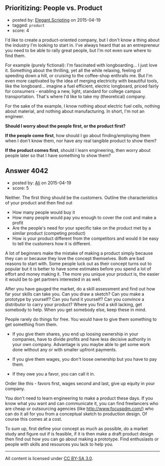 ## Prioritizing: People vs. Product

- posted by: [Elegant.Scripting](https://stackexchange.com/users/5688251/elegant-scripting) on 2015-04-19
- tagged: `product`
- score: 4

I'd like to create a product-oriented company, but I don't know a thing about the industry I'm looking to start in. I've always heard that as an entrepreneur you need to be able to rally great people, but I'm not even sure where to find them.

For example (purely fictional): I'm fascinated with longboarding... I just love it. Something about the thrilling, yet all the while relaxing, feeling of speeding down a hill, or cruising to the coffee-shop enthralls me. But I'm even more captivated by the idea of merging electricity with beautiful tools, like the longboard... imagine a fuel efficient, electric longboard, priced fairly for consumers - enabling a new, light, standard for college campus transportation. That's where I'd like to take my (theoretical) company.

For the sake of the example, I know nothing about electric fuel cells, nothing about material, and nothing about manufacturing. In short, I'm not an engineer.

<b>Should I worry about the people first, or the product first?</b>

<b>If the people come first</b>, how should I go about finding/employing them when I don't know them, nor have any real tangible product to show them?

<b>If the product comes first</b>, should I learn engineering, then worry about people later so that I have something to show them?


## Answer 4042

- posted by: [Ali](https://stackexchange.com/users/2815644/ali) on 2015-04-19
- score: 5

Neither. The first thing should be the customers. Outline the characteristics of your product and then find out 

 - How many people would buy it
 - How many people would pay you enough to cover the cost and make a profit
 - Are the people's need for your specific take on the product met by a similar product (competing product)
 - How is your product different from the competitors and would it be easy to tell the customers how it is different.

A lot of beginners make the mistake of making a product simply because they can or because they love the concept themselves. Both are bad reasons to start with. Some people luck out as their concept turns out to popular but it is better to have some estimates before you spend a lot of effort and money making it. The more you unique your product is, the easier it would be to get partners interested in as well. 

After you have gauged the market, do a skill assessment and find out how far your skills can take you. Can you draw a sketch? Can you make a prototype by yourself? Can you fund it yourself? Can you convince a distributor to carry your product? Where you find a skill lacking, get somebody to help. When you get somebody else, keep these in mind. 

People rarely do things for free. You would have to give them something to get something from them. 

- If you give them shares, you end up loosing ownership in your companies, have to divide profits and have less decisive authority in your own company. Advantage is you maybe able to get some work done without any or with smaller upfront payments. 

- If you give them wages, you don't loose ownership but you have to pay them. 
 
- If they owe you a favor, you can call it in. 

Order like this - favors first, wages second and last, give up equity in your company. 

You don't need to learn engineering to make a product these days. If you know what you want and can communicate it, you can find freelancers who are cheap or outsourcing agencies (like http://www.focuspdm.com/)  who can do it all for you from a conceptual sketch to production design. Of course this comes at a cost. 

To sum up, first define your concept as much as possible, do a market study and figure out if is feasible, if it is then make a draft product design then find out how you can go about making a prototype. Find enthusiasts or people with skills and resources you lack to help you. 





---

All content is licensed under [CC BY-SA 3.0](https://creativecommons.org/licenses/by-sa/3.0/).
